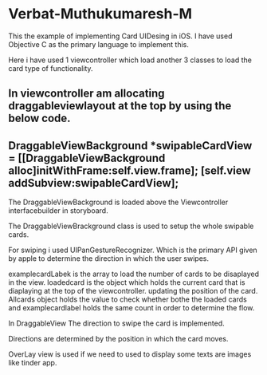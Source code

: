 # Verbat-Muthukumaresh-M

This the example of implementing Card UIDesing in iOS. 
I have used Objective C as the primary language to implement this.

Here i have used 1 viewcontroller which load another 3 classes to load the card type of functionality.

In viewcontroller am allocating draggableviewlayout at the top by using the below code.
----------------------
 DraggableViewBackground *swipableCardView = [[DraggableViewBackground alloc]initWithFrame:self.view.frame];
 [self.view addSubview:swipableCardView];
---------------------
The DraggableViewBackground is loaded above the Viewcontroller interfacebuilder in storyboard.

The DraggableViewBrackground class is used to setup the whole swipable cards.

For swiping i used UIPanGestureRecognizer. Which is the primary API given by apple to determine the direction in which the user swipes.

examplecardLabek is the array to load the number of cards to be disaplayed in the view.
loadedcard is the object which holds the current card that is diaplaying at the top of the viewcontroller. updating the position of the card.
Allcards object holds the value to check whether bothe the loaded cards and examplecardlabel holds the same count in order to determine the flow.

In DraggableView The direction to swipe the card is implemented.

Directions are determined by the position in which the card moves.

OverLay view is used if we need to used to display some texts are images like tinder app.

